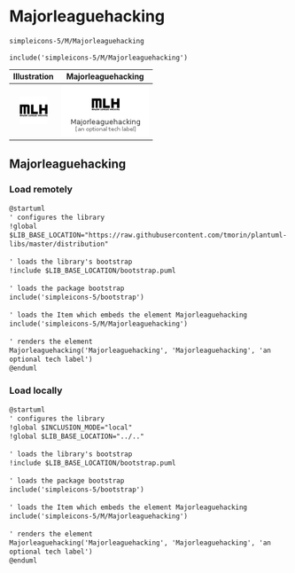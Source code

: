 # Majorleaguehacking


```text
simpleicons-5/M/Majorleaguehacking
```

```text
include('simpleicons-5/M/Majorleaguehacking')
```



| Illustration | Majorleaguehacking |
| :---: | :---: |
| ![illustration for Illustration](../../simpleicons-5/M/Majorleaguehacking.png) | ![illustration for Majorleaguehacking](../../simpleicons-5/M/Majorleaguehacking.Local.png) |




## Majorleaguehacking

### Load remotely
```plantuml
@startuml
' configures the library
!global $LIB_BASE_LOCATION="https://raw.githubusercontent.com/tmorin/plantuml-libs/master/distribution"

' loads the library's bootstrap
!include $LIB_BASE_LOCATION/bootstrap.puml

' loads the package bootstrap
include('simpleicons-5/bootstrap')

' loads the Item which embeds the element Majorleaguehacking
include('simpleicons-5/M/Majorleaguehacking')

' renders the element
Majorleaguehacking('Majorleaguehacking', 'Majorleaguehacking', 'an optional tech label')
@enduml
```

### Load locally
```plantuml
@startuml
' configures the library
!global $INCLUSION_MODE="local"
!global $LIB_BASE_LOCATION="../.."

' loads the library's bootstrap
!include $LIB_BASE_LOCATION/bootstrap.puml

' loads the package bootstrap
include('simpleicons-5/bootstrap')

' loads the Item which embeds the element Majorleaguehacking
include('simpleicons-5/M/Majorleaguehacking')

' renders the element
Majorleaguehacking('Majorleaguehacking', 'Majorleaguehacking', 'an optional tech label')
@enduml
```

